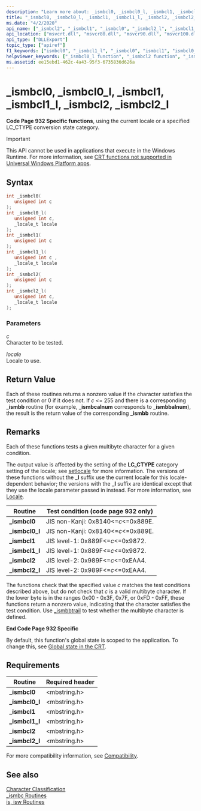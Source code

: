 ```yaml
---
description: "Learn more about: _ismbcl0, _ismbcl0_l, _ismbcl1, _ismbcl1_l, _ismbcl2, _ismbcl2_l"
title: "_ismbcl0, _ismbcl0_l, _ismbcl1, _ismbcl1_l, _ismbcl2, _ismbcl2_l"
ms.date: "4/2/2020"
api_name: ["_ismbcl2", "_ismbcl1", "_ismbcl0", "_ismbcl2_l", "_ismbcl1_l", "_ismbcl0_l", "_o__ismbcl0", "_o__ismbcl0_l", "_o__ismbcl1", "_o__ismbcl1_l", "_o__ismbcl2", "_o__ismbcl2_l"]
api_location: ["msvcrt.dll", "msvcr80.dll", "msvcr90.dll", "msvcr100.dll", "msvcr100_clr0400.dll", "msvcr110.dll", "msvcr110_clr0400.dll", "msvcr120.dll", "msvcr120_clr0400.dll", "ucrtbase.dll", "api-ms-win-crt-multibyte-l1-1-0.dll", "api-ms-win-crt-private-l1-1-0.dll"]
api_type: ["DLLExport"]
topic_type: ["apiref"]
f1_keywords: ["ismbcl0", "_ismbcl1_l", "_ismbcl0", "ismbcl1", "ismbcl0_l", "_ismbcl2_l", "ismbcl2", "ismbcl1_l", "_ismbcl1", "_ismbcl0_l", "_ismbcl2", "ismbcl2_l"]
helpviewer_keywords: ["_ismbcl0_l function", "_ismbcl2 function", "_ismbcl1_l function", "ismbcl2 function", "_ismbcl1 function", "ismbcl0_l function", "ismbcl2_l function", "ismbcl1_l function", "ismbcl0 function", "ismbcl1 function", "_ismbcl2_l function", "_ismbcl0 function"]
ms.assetid: ee15ebd1-462c-4a43-95f3-6735836d626a
---
```

# _ismbcl0, _ismbcl0_l, _ismbcl1, _ismbcl1_l, _ismbcl2, _ismbcl2_l

**Code Page 932 Specific functions**, using the current locale or a specified LC_CTYPE conversion state category.

> [!IMPORTANT]
> This API cannot be used in applications that execute in the Windows Runtime. For more information, see [CRT functions not supported in Universal Windows Platform apps](../../cppcx/crt-functions-not-supported-in-universal-windows-platform-apps.md).

## Syntax

```C
int _ismbcl0(
   unsigned int c
);
int _ismbcl0_l(
   unsigned int c,
   _locale_t locale
);
int _ismbcl1(
   unsigned int c
);
int _ismbcl1_l(
   unsigned int c ,
   _locale_t locale
);
int _ismbcl2(
   unsigned int c
);
int _ismbcl2_l(
   unsigned int c,
   _locale_t locale
);
```

### Parameters

*c*<br/>
Character to be tested.

*locale*<br/>
Locale to use.

## Return Value

Each of these routines returns a nonzero value if the character satisfies the test condition or 0 if it does not. If *c* <= 255 and there is a corresponding **_ismbb** routine (for example, **_ismbcalnum** corresponds to **_ismbbalnum**), the result is the return value of the corresponding **_ismbb** routine.

## Remarks

Each of these functions tests a given multibyte character for a given condition.

The output value is affected by the setting of the **LC_CTYPE** category setting of the locale; see [setlocale](setlocale-wsetlocale.md) for more information. The versions of these functions without the **_l** suffix use the current locale for this locale-dependent behavior; the versions with the **_l** suffix are identical except that they use the locale parameter passed in instead. For more information, see [Locale](../../c-runtime-library/locale.md).

|Routine|Test condition (code page 932 only)|
|-------------|-------------------------------------------|
|**_ismbcl0**|JIS non-Kanji: 0x8140<=*c*<=0x889E.|
|**_ismbcl0_l**|JIS non-Kanji: 0x8140<=*c*<=0x889E.|
|**_ismbcl1**|JIS level-1: 0x889F<=*c*<=0x9872.|
|**_ismbcl1_l**|JIS level-1: 0x889F<=*c*<=0x9872.|
|**_ismbcl2**|JIS level-2: 0x989F<=*c*<=0xEAA4.|
|**_ismbcl2_l**|JIS level-2: 0x989F<=*c*<=0xEAA4.|

The functions check that the specified value *c* matches the test conditions described above, but do not check that *c* is a valid multibyte character. If the lower byte is in the ranges 0x00 - 0x3F, 0x7F, or 0xFD - 0xFF, these functions return a nonzero value, indicating that the character satisfies the test condition. Use [_ismbbtrail](ismbbtrail-ismbbtrail-l.md) to test whether the multibyte character is defined.

**End Code Page 932 Specific**

By default, this function's global state is scoped to the application. To change this, see [Global state in the CRT](../global-state.md).

## Requirements

|Routine|Required header|
|-------------|---------------------|
|**_ismbcl0**|\<mbstring.h>|
|**_ismbcl0_l**|\<mbstring.h>|
|**_ismbcl1**|\<mbstring.h>|
|**_ismbcl1_l**|\<mbstring.h>|
|**_ismbcl2**|\<mbstring.h>|
|**_ismbcl2_l**|\<mbstring.h>|

For more compatibility information, see [Compatibility](../../c-runtime-library/compatibility.md).

## See also

[Character Classification](../../c-runtime-library/character-classification.md)<br/>
[_ismbc Routines](../../c-runtime-library/ismbc-routines.md)<br/>
[is, isw Routines](../../c-runtime-library/is-isw-routines.md)<br/>

